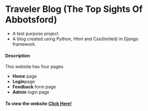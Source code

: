 # Traveler Blog (The Top Sights Of Abbotsford) 
- A test purpose project
 - A blog created using Python, Html and Css(limited) in Django framework.
 
#### Description

This website has four pages
- **Home** page
- **Login**page
- **Feedback** form page
- **Admin** login page

#### To view the website [Click Here!](http://josite.pythonanywhere.com/)

